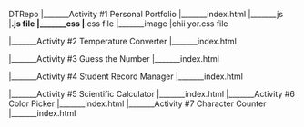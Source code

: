 DTRepo
|_______Activity #1 Personal Portfolio
		|_______index.html
		|_______js
				|__.js file
		|_______css
				|__.css file
		|_______image
				|chii yor.css file

|_______Activity #2 Temperature Converter
		|_______index.html

|_______Activity #3 Guess the Number
		|_______index.html

|_______Activity #4 Student Record Manager
		|_______index.html

|_______Activity #5 Scientific Calculator
		|_______index.html
|_______Activity #6 Color Picker
		|_______index.html
|_______Activity #7 Character Counter
		|_______index.html